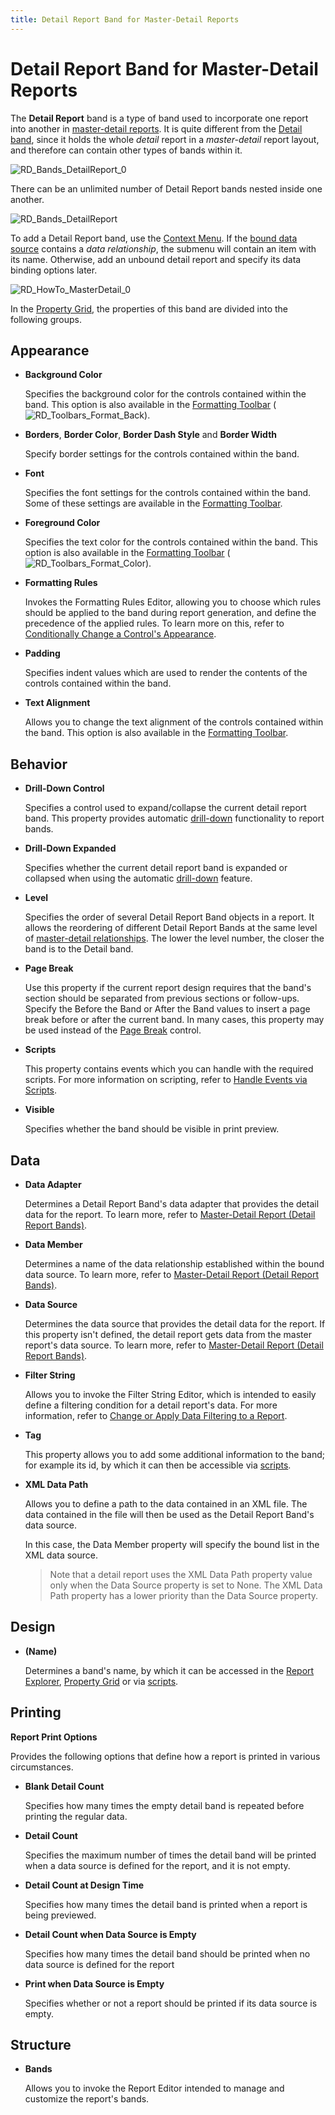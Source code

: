 ```yaml
---
title: Detail Report Band for Master-Detail Reports
---
```

# Detail Report Band for Master-Detail Reports
The **Detail Report** band is a type of band used to incorporate one report into another in [master-detail reports](../../create-reports/report-types/master-detail-report-(detail-report-bands).md). It is quite different from the [Detail band](detail-band.md), since it holds the whole _detail_ report in a _master-detail_ report layout, and therefore can contain other types of bands within it.

![RD_Bands_DetailReport_0](../../../../../images/img11147.png)

There can be an unlimited number of Detail Report bands nested inside one another.

![RD_Bands_DetailReport](../../../../../images/img8601.png)

To add a Detail Report band, use the [Context Menu](../report-designer-ui/context-menu.md). If the [bound data source](../../create-reports/binding-a-report-to-data.md) contains a _data relationship_, the submenu will contain an item with its name. Otherwise, add an unbound detail report and specify its data binding options later.

![RD_HowTo_MasterDetail_0](../../../../../images/img8598.png)

In the [Property Grid](../report-designer-ui/property-grid.md), the properties of this band are divided into the following groups.

## Appearance
* **Background Color**
	
	Specifies the background color for the controls contained within the band. This option is also available in the [Formatting Toolbar](../report-designer-ui/formatting-toolbar.md) (![RD_Toolbars_Format_Back](../../../../../images/img8441.png)).
* **Borders**, **Border Color**, **Border Dash Style** and **Border Width**
	
	Specify border settings for the controls contained within the band.
* **Font**
	
	Specifies the font settings for the controls contained within the band. Some of these settings are available in the [Formatting Toolbar](../report-designer-ui/formatting-toolbar.md).
* **Foreground Color**
	
	Specifies the text color for the controls contained within the band. This option is also available in the [Formatting Toolbar](../report-designer-ui/formatting-toolbar.md) (![RD_Toolbars_Format_Color](../../../../../images/img8440.png)).
* **Formatting Rules**
	
	Invokes the Formatting Rules Editor, allowing you to choose which rules should be applied to the band during report generation, and define the precedence of the applied rules. To learn more on this, refer to [Conditionally Change a Control's Appearance](../../create-reports/styles-and-conditional-formatting/conditionally-change-a-controls-appearance.md).
* **Padding**
	
	Specifies indent values which are used to render the contents of the controls contained within the band.
* **Text Alignment**
	
	Allows you to change the text alignment of the controls contained within the band. This option is also available in the [Formatting Toolbar](../report-designer-ui/formatting-toolbar.md).

## Behavior
* **Drill-Down Control**
	
	Specifies a control used to expand/collapse the current detail report band. This property provides automatic [drill-down](../../create-reports/report-types/drill-down-report.md) functionality to report bands.
* **Drill-Down Expanded**
	
	Specifies whether the current detail report band is expanded or collapsed when using the automatic [drill-down](../../create-reports/report-types/drill-down-report.md) feature.
* **Level**
	
	Specifies the order of several Detail Report Band objects in a report. It allows the reordering of different Detail Report Bands at the same level of [master-detail relationships](../../create-reports/report-types/master-detail-report-(detail-report-bands).md). The lower the level number, the closer the band is to the Detail band.
* **Page Break**
	
	Use this property if the current report design requires that the band's section should be separated from previous sections or follow-ups. Specify the Before the Band or After the Band values to insert a page break before or after the current band. In many cases, this property may be used instead of the [Page Break](../report-controls/page-break.md) control.
* **Scripts**
	
	This property contains events which you can handle with the required scripts. For more information on scripting, refer to [Handle Events via Scripts](../../create-reports/miscellaneous/handle-events-via-scripts.md).
* **Visible**
	
	Specifies whether the band should be visible in print preview.

## Data
* **Data Adapter**
	
	Determines a Detail Report Band's data adapter that provides the detail data for the report. To learn more, refer to [Master-Detail Report (Detail Report Bands)](../../create-reports/report-types/master-detail-report-(detail-report-bands).md).
* **Data Member**
	
	Determines a name of the data relationship established within the bound data source. To learn more, refer to [Master-Detail Report (Detail Report Bands)](../../create-reports/report-types/master-detail-report-(detail-report-bands).md).
* **Data Source**
	
	Determines the data source that provides the detail data for the report. If this property isn't defined, the detail report gets data from the master report's data source. To learn more, refer to [Master-Detail Report (Detail Report Bands)](../../create-reports/report-types/master-detail-report-(detail-report-bands).md).
* **Filter String**
	
	Allows you to invoke the Filter String Editor, which is intended to easily define a filtering condition for a detail report's data. For more information, refer to [Change or Apply Data Filtering to a Report](../../report-editing-basics/change-or-apply-data-filtering-to-a-report.md).
* **Tag**
	
	This property allows you to add some additional information to the band; for example its id, by which it can then be accessible via [scripts](../../create-reports/miscellaneous/handle-events-via-scripts.md).
* **XML Data Path**
	
	Allows you to define a path to the data contained in an XML file. The data contained in the file will then be used as the Detail Report Band's data source.
	
	In this case, the Data Member property will specify the bound list in the XML data source.
	
	> Note that a detail report uses the XML Data Path property value only when the Data Source property is set to None. The XML Data Path property has a lower priority than the Data Source property.

## Design
* **(Name)**
	
	Determines a band's name, by which it can be accessed in the [Report Explorer](../report-designer-ui/report-explorer.md), [Property Grid](../report-designer-ui/property-grid.md) or via [scripts](../../create-reports/miscellaneous/handle-events-via-scripts.md).

## Printing
**Report Print Options**

Provides the following options that define how a report is printed in various circumstances.
* **Blank Detail Count**
	
	Specifies how many times the empty detail band is repeated before printing the regular data.
* **Detail Count**
	
	Specifies the maximum number of times the detail band will be printed when a data source is defined for the report, and it is not empty.
* **Detail Count at Design Time**
	
	Specifies how many times the detail band is printed when a report is being previewed.
* **Detail Count when Data Source is Empty**
	
	Specifies how many times the detail band should be printed when no data source is defined for the report
* **Print when Data Source is Empty**
	
	Specifies whether or not a report should be printed if its data source is empty.

## Structure
* **Bands**
	
	Allows you to invoke the Report Editor intended to manage and customize the report's bands.